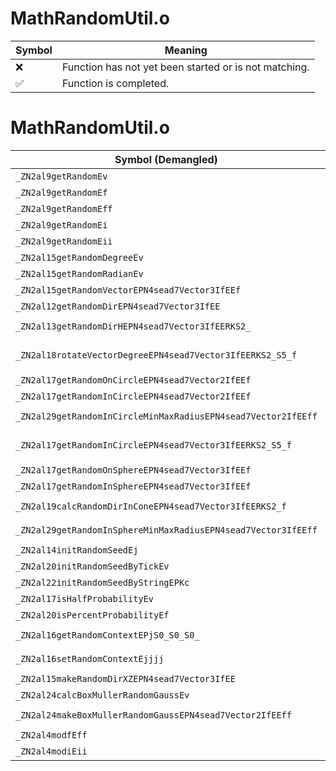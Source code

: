 # MathRandomUtil.o
| Symbol | Meaning 
| ------------- | ------------- 
| :x: | Function has not yet been started or is not matching. 
| :white_check_mark: | Function is completed. 


# MathRandomUtil.o
| Symbol (Demangled) | Symbol (Mangled) | Decompiled? |
| ------------- |  ------------- | ------------- |
| `_ZN2al9getRandomEv` | `al::getRandom(void)` | :white_check_mark: |
| `_ZN2al9getRandomEf` | `al::getRandom(float)` | :white_check_mark: |
| `_ZN2al9getRandomEff` | `al::getRandom(float,float)` | :white_check_mark: |
| `_ZN2al9getRandomEi` | `al::getRandom(int)` | :white_check_mark: |
| `_ZN2al9getRandomEii` | `al::getRandom(int,int)` | :white_check_mark: |
| `_ZN2al15getRandomDegreeEv` | `al::getRandomDegree(void)` | :white_check_mark: |
| `_ZN2al15getRandomRadianEv` | `al::getRandomRadian(void)` | :white_check_mark: |
| `_ZN2al15getRandomVectorEPN4sead7Vector3IfEEf` | `al::getRandomVector(sead::Vector3<float> *,float)` | :white_check_mark: |
| `_ZN2al12getRandomDirEPN4sead7Vector3IfEE` | `al::getRandomDir(sead::Vector3<float> *)` | :white_check_mark: |
| `_ZN2al13getRandomDirHEPN4sead7Vector3IfEERKS2_` | `al::getRandomDirH(sead::Vector3<float> *,sead::Vector3<float> const&)` | :white_check_mark: |
| `_ZN2al18rotateVectorDegreeEPN4sead7Vector3IfEERKS2_S5_f` | `al::rotateVectorDegree(sead::Vector3<float> *,sead::Vector3<float> const&,sead::Vector3<float> const&,float)` | :white_check_mark: |
| `_ZN2al17getRandomOnCircleEPN4sead7Vector2IfEEf` | `al::getRandomOnCircle(sead::Vector2<float> *,float)` | :white_check_mark: |
| `_ZN2al17getRandomInCircleEPN4sead7Vector2IfEEf` | `al::getRandomInCircle(sead::Vector2<float> *,float)` | :white_check_mark: |
| `_ZN2al29getRandomInCircleMinMaxRadiusEPN4sead7Vector2IfEEff` | `al::getRandomInCircleMinMaxRadius(sead::Vector2<float> *,float,float)` | :white_check_mark: |
| `_ZN2al17getRandomInCircleEPN4sead7Vector3IfEERKS2_S5_f` | `al::getRandomInCircle(sead::Vector3<float> *,sead::Vector3<float> const&,sead::Vector3<float> const&,float)` | :white_check_mark: |
| `_ZN2al17getRandomOnSphereEPN4sead7Vector3IfEEf` | `al::getRandomOnSphere(sead::Vector3<float> *,float)` | :white_check_mark: |
| `_ZN2al17getRandomInSphereEPN4sead7Vector3IfEEf` | `al::getRandomInSphere(sead::Vector3<float> *,float)` | :white_check_mark: |
| `_ZN2al19calcRandomDirInConeEPN4sead7Vector3IfEERKS2_f` | `al::calcRandomDirInCone(sead::Vector3<float> *,sead::Vector3<float> const&,float)` | :white_check_mark: |
| `_ZN2al29getRandomInSphereMinMaxRadiusEPN4sead7Vector3IfEEff` | `al::getRandomInSphereMinMaxRadius(sead::Vector3<float> *,float,float)` | :white_check_mark: |
| `_ZN2al14initRandomSeedEj` | `al::initRandomSeed(unsigned int)` | :white_check_mark: |
| `_ZN2al20initRandomSeedByTickEv` | `al::initRandomSeedByTick(void)` | :white_check_mark: |
| `_ZN2al22initRandomSeedByStringEPKc` | `al::initRandomSeedByString(char const*)` | :white_check_mark: |
| `_ZN2al17isHalfProbabilityEv` | `al::isHalfProbability(void)` | :white_check_mark: |
| `_ZN2al20isPercentProbabilityEf` | `al::isPercentProbability(float)` | :white_check_mark: |
| `_ZN2al16getRandomContextEPjS0_S0_S0_` | `al::getRandomContext(unsigned int *,unsigned int *,unsigned int *,unsigned int *)` | :white_check_mark: |
| `_ZN2al16setRandomContextEjjjj` | `al::setRandomContext(unsigned int,unsigned int,unsigned int,unsigned int)` | :white_check_mark: |
| `_ZN2al15makeRandomDirXZEPN4sead7Vector3IfEE` | `al::makeRandomDirXZ(sead::Vector3<float> *)` | :white_check_mark: |
| `_ZN2al24calcBoxMullerRandomGaussEv` | `al::calcBoxMullerRandomGauss(void)` | :white_check_mark: |
| `_ZN2al24makeBoxMullerRandomGaussEPN4sead7Vector2IfEEff` | `al::makeBoxMullerRandomGauss(sead::Vector2<float> *,float,float)` | :white_check_mark: |
| `_ZN2al4modfEff` | `al::modf(float,float)` | :white_check_mark: |
| `_ZN2al4modiEii` | `al::modi(int,int)` | :white_check_mark: |
